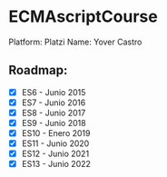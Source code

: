 # ECMAscriptCourse

Platform: Platzi
Name: Yover Castro

## Roadmap:

- [x] ES6 - Junio 2015
- [x] ES7 - Junio 2016
- [x] ES8 - Junio 2017
- [x] ES9 - Junio 2018
- [x] ES10 - Enero 2019
- [x] ES11 - Junio 2020
- [x] ES12 - Junio 2021
- [x] ES13 - Junio 2022
